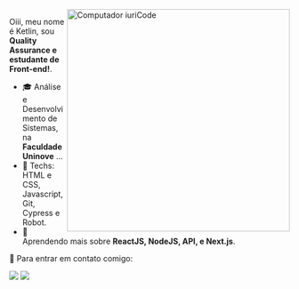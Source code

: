 <img src="https://raw.githubusercontent.com/MicaelliMedeiros/micaellimedeiros/master/image/computer-illustration.png" min-width="400px" max-width="400px" width="400px" align="right" alt="Computador iuriCode">

<p align="left"> 
  Oiii, meu nome é Ketlin, sou <strong> Quality Assurance e estudante de Front-end!</strong>.<br>
 
- 🎓 Análise e Desenvolvimento de Sistemas, na **Faculdade Uninove** ...
- 🦄 Techs: HTML e CSS, Javascript, Git, Cypress e Robot.
- 🌸 Aprendendo mais sobre **ReactJS, NodeJS, API, e Next.js**.
</p>

<p align="left">
  💌 Para entrar em contato comigo:
</p>

<p align="left">
  <a href="mailto:ketlinsouza110@gmail.com" alt="Gmail" target="_blank">
  <img src="https://img.shields.io/badge/-Gmail-FF0000?style=flat-square&labelColor=FF0000&logo=gmail&logoColor=white" /></a>

  <a href="https://www.linkedin.com/in/ketlin-souza-759219167/" alt="Linkedin" target="_blank">
  <img src="https://img.shields.io/badge/-Linkedin-0e76a8?style=flat-square&logo=Linkedin&logoColor=white" /></a>
</p>  
